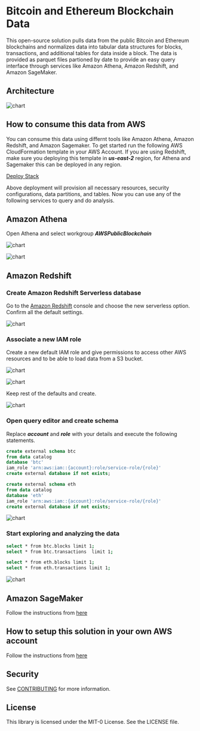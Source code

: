 # Bitcoin and Ethereum Blockchain Data

This open-source solution pulls data from the public Bitcoin and Ethereum blockchains and normalizes data into tabular data structures for blocks, transactions, and additional tables for data inside a block. The data is provided as parquet files partioned by date to provide an easy query interface through services like Amazon Athena, Amazon Redshift, and Amazon SageMaker.

## Architecture

![chart](architecture.png)

## How to consume this data from AWS

You can consume this data using differnt tools like Amazon Athena, Amazon Redshift, and Amazon Sagemaker. To get started run the following AWS CloudFormation template in your AWS Account. If you are using Redshift, make sure you deploying this template in ***us-east-2*** region, for Athena and Sagemaker this can be deployed in any region.

[Deploy Stack](https://console.aws.amazon.com/cloudformation/home?region=us-east-2#/stacks/new?stackName=aws-public-blockchain&templateURL=https://aws-blogs-artifacts-public.s3.amazonaws.com/artifacts/DBBLOG-2500/aws-public-blockchain.yaml)
 
 Above deployment will provision all necessary resources, security configurations, data partitions, and tables. Now you can use any of the following services to query and do analysis.

 ## Amazon Athena

 Open Athena and select workgroup ***AWSPublicBlockchain***

 ![chart](images/Athena1.png)


 ![chart](images/Athena2.png)


 ## Amazon Redshift

 ### Create Amazon Redshift Serverless database

 Go to the [Amazon Redshift](https://console.aws.amazon.com/redshift/home) console and choose the new serverless option. Confirm all the default settings.

![chart](images/Redshift1.png)

### Associate a new IAM role

Create a new default IAM role and give permissions to access other AWS resources and to be able to load data from a S3 bucket. 

![chart](images/Redshift2.png)

![chart](images/Redshift3.png)

Keep rest of the defaults and create.

![chart](images/Redshift4.png)

### Open query editor and create schema

Replace ***account*** and ***role*** with your details and execute the following statements.

```sql
create external schema btc
from data catalog
database 'btc' 
iam_role 'arn:aws:iam::{account}:role/service-role/{role}'
create external database if not exists;

create external schema eth
from data catalog
database 'eth' 
iam_role 'arn:aws:iam::{account}:role/service-role/{role}'
create external database if not exists;
```

![chart](images/Redshift6.png)

### Start exploring and analyzing the data

```sh
select * from btc.blocks limit 1;
select * from btc.transactions  limit 1;

select * from eth.blocks limit 1;
select * from eth.transactions limit 1;
```

![chart](images/Redshift7.png)


## Amazon SageMaker

Follow the instructions from [here](notebooks.md)

## How to setup this solution in your own AWS account 

Follow the instructions from [here](producer/README.md)

## Security

See [CONTRIBUTING](CONTRIBUTING.md#security-issue-notifications) for more information.

## License

This library is licensed under the MIT-0 License. See the LICENSE file.
